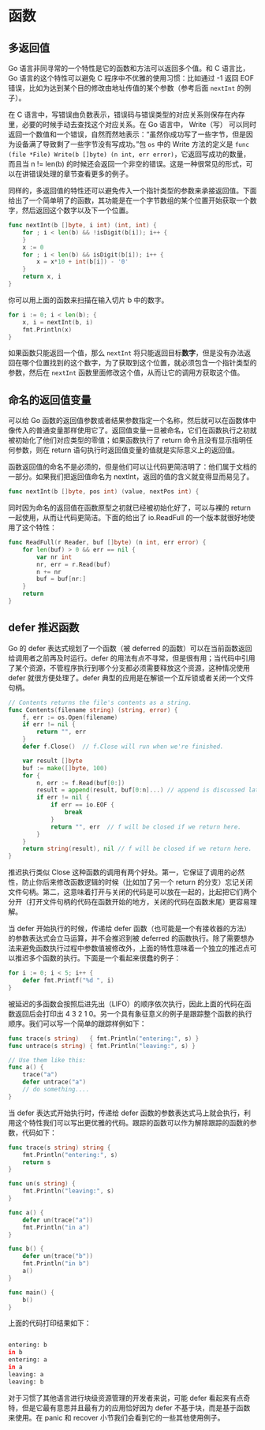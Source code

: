 # 函数

## 多返回值
Go 语言非同寻常的一个特性是它的函数和方法可以返回多个值。和 C 语言比，Go 语言的这个特性可以避免 C 程序中不优雅的使用习惯：比如通过 -1 返回 EOF 错误，比如为达到某个目的修改由地址传值的某个参数（参考后面 `nextInt` 的例子）。

在 C 语言中，写错误由负数表示，错误码与错误类型的对应关系则保存在内存里，必要的时候手动去查找这个对应关系。在 Go 语言中， Write（写） 可以同时返回一个数值和一个错误，自然而然地表示：“虽然你成功写了一些字节，但是因为设备满了导致剩了一些字节没有写成功。”包 `os` 中的 Write 方法的定义是 `func (file *File) Write(b []byte) (n int, err error)`，它返回写成功的数量，而且当 n != len(b) 的时候还会返回一个非空的错误。这是一种很常见的形式，可以在讲错误处理的章节查看更多的例子。

同样的，多返回值的特性还可以避免传入一个指针类型的参数来承接返回值。下面给出了一个简单明了的函数，其功能是在一个字节数组的某个位置开始获取一个数字，然后返回这个数字以及下一个位置。

```go
func nextInt(b []byte, i int) (int, int) {
    for ; i < len(b) && !isDigit(b[i]); i++ {
    }
    x := 0
    for ; i < len(b) && isDigit(b[i]); i++ {
        x = x*10 + int(b[i]) - '0'
    }
    return x, i
}
```

你可以用上面的函数来扫描在输入切片 b 中的数字。

```go
for i := 0; i < len(b); {
    x, i = nextInt(b, i)
    fmt.Println(x)
}
```

如果函数只能返回一个值，那么 `nextInt` 将只能返回目标**数字**，但是没有办法返回在哪个位置找到的这个数字，为了获取到这个位置，就必须包含一个指针类型的参数，然后在 `nextInt` 函数里面修改这个值，从而让它的调用方获取这个值。

## 命名的返回值变量

可以给 Go 函数的返回值参数或者结果参数指定一个名称，然后就可以在函数体中像传入的普通变量那样使用它了。返回值变量一旦被命名，它们在函数执行之初就被初始化了他们对应类型的零值；如果函数执行了 return 命令且没有显示指明任何参数，则在 return 语句执行时返回值变量的值就是实际意义上的返回值。

函数返回值的命名不是必须的，但是他们可以让代码更简洁明了：他们属于文档的一部分。如果我们把返回值命名为 nextInt，返回的值的含义就变得显而易见了。

```go
func nextInt(b []byte, pos int) (value, nextPos int) {
```

同时因为命名的返回值在函数原型之初就已经被初始化好了，可以与裸的 return 一起使用，从而让代码更简洁。下面的给出了 io.ReadFull 的一个版本就很好地使用了这个特性：

```go
func ReadFull(r Reader, buf []byte) (n int, err error) {
    for len(buf) > 0 && err == nil {
        var nr int
        nr, err = r.Read(buf)
        n += nr
        buf = buf[nr:]
    }
    return
}
```

## defer 推迟函数

Go 的 defer 表达式规划了一个函数（被 deferred 的函数）可以在当前函数返回给调用者之前再及时运行。defer 的用法有点不寻常，但是很有用；当代码中引用了某个资源，不管程序执行到哪个分支都必须需要释放这个资源，这种情况使用 defer 就很方便处理了。defer 典型的应用是在解锁一个互斥锁或者关闭一个文件句柄。

```go
// Contents returns the file's contents as a string.
func Contents(filename string) (string, error) {
    f, err := os.Open(filename)
    if err != nil {
        return "", err
    }
    defer f.Close()  // f.Close will run when we're finished.

    var result []byte
    buf := make([]byte, 100)
    for {
        n, err := f.Read(buf[0:])
        result = append(result, buf[0:n]...) // append is discussed later.
        if err != nil {
            if err == io.EOF {
                break
            }
            return "", err  // f will be closed if we return here.
        }
    }
    return string(result), nil // f will be closed if we return here.
}
```

推迟执行类似 Close 这种函数的调用有两个好处。第一，它保证了调用的必然性，防止你后来修改函数逻辑的时候（比如加了另一个 return 的分支）忘记关闭文件句柄。第二，这意味着打开与关闭的代码是可以放在一起的，比起把它们两个分开（打开文件句柄的代码在函数开始的地方，关闭的代码在函数末尾）更容易理解。

当 defer 开始执行的时候，传递给 defer 函数（也可能是一个有接收器的方法）的参数表达式会立马运算，并不会推迟到被 deferred 的函数执行。除了需要想办法来避免函数执行过程中参数值被修改外，上面的特性意味着一个独立的推迟点可以推迟多个函数的执行。下面是一个看起来很蠢的例子：

```go
for i := 0; i < 5; i++ {
    defer fmt.Printf("%d ", i)
}
```

被延迟的多函数会按照后进先出（LIFO）的顺序依次执行，因此上面的代码在函数返回后会打印出 4 3 2 1 0。另一个具有象征意义的例子是跟踪整个函数的执行顺序。我们可以写一个简单的跟踪样例如下：

```go
func trace(s string)   { fmt.Println("entering:", s) }
func untrace(s string) { fmt.Println("leaving:", s) }

// Use them like this:
func a() {
    trace("a")
    defer untrace("a")
    // do something....
}
```

当 defer 表达式开始执行时，传递给 defer 函数的参数表达式马上就会执行，利用这个特性我们可以写出更优雅的代码。跟踪的函数可以作为解除跟踪的函数的参数，代码如下：

```go
func trace(s string) string {
    fmt.Println("entering:", s)
    return s
}

func un(s string) {
    fmt.Println("leaving:", s)
}

func a() {
    defer un(trace("a"))
    fmt.Println("in a")
}

func b() {
    defer un(trace("b"))
    fmt.Println("in b")
    a()
}

func main() {
    b()
}
```
上面的代码打印结果如下：
```bash

entering: b
in b
entering: a
in a
leaving: a
leaving: b

```

对于习惯了其他语言进行块级资源管理的开发者来说，可能 defer 看起来有点奇特，但是它最有意思并且最有力的应用恰好因为 defer 不基于块，而是基于函数来使用。在 panic 和 recover 小节我们会看到它的一些其他使用例子。